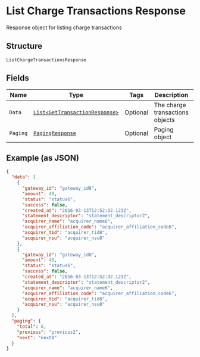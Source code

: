 
# List Charge Transactions Response

Response object for listing charge transactions

## Structure

`ListChargeTransactionsResponse`

## Fields

| Name | Type | Tags | Description | Getter | Setter |
|  --- | --- | --- | --- | --- | --- |
| `Data` | [`List<GetTransactionResponse>`](../../doc/models/get-transaction-response.md) | Optional | The charge transactions objects | List<GetTransactionResponse> getData() | setData(List<GetTransactionResponse> data) |
| `Paging` | [`PagingResponse`](../../doc/models/paging-response.md) | Optional | Paging object | PagingResponse getPaging() | setPaging(PagingResponse paging) |

## Example (as JSON)

```json
{
  "data": [
    {
      "gateway_id": "gateway_id8",
      "amount": 40,
      "status": "status6",
      "success": false,
      "created_at": "2016-03-13T12:52:32.123Z",
      "statement_descriptor": "statement_descriptor2",
      "acquirer_name": "acquirer_name6",
      "acquirer_affiliation_code": "acquirer_affiliation_code6",
      "acquirer_tid": "acquirer_tid8",
      "acquirer_nsu": "acquirer_nsu8"
    },
    {
      "gateway_id": "gateway_id8",
      "amount": 40,
      "status": "status6",
      "success": false,
      "created_at": "2016-03-13T12:52:32.123Z",
      "statement_descriptor": "statement_descriptor2",
      "acquirer_name": "acquirer_name6",
      "acquirer_affiliation_code": "acquirer_affiliation_code6",
      "acquirer_tid": "acquirer_tid8",
      "acquirer_nsu": "acquirer_nsu8"
    }
  ],
  "paging": {
    "total": 6,
    "previous": "previous2",
    "next": "next8"
  }
}
```

